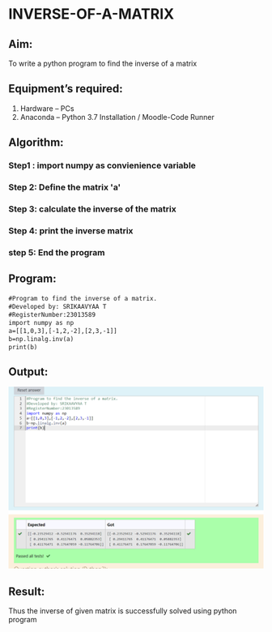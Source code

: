 # INVERSE-OF-A-MATRIX
## Aim:
To write a python program to find the inverse of a matrix
## Equipment’s required:
1. 	Hardware – PCs
2. 	Anaconda – Python 3.7 Installation / Moodle-Code Runner
## Algorithm:
### Step1 : import numpy as convienience variable
### Step 2: Define the matrix 'a'
### Step 3: calculate the inverse of the matrix
### Step 4: print the inverse matrix
### step 5: End the program 

## Program:
```
#Program to find the inverse of a matrix.
#Developed by: SRIKAAVYAA T
#RegisterNumber:23013589
import numpy as np
a=[[1,0,3],[-1,2,-2],[2,3,-1]]
b=np.linalg.inv(a)
print(b)
```
## Output:
![Alt text](<Screenshot 2023-12-17 002657.png>)
## Result:
Thus the inverse of given matrix is successfully solved using python program


